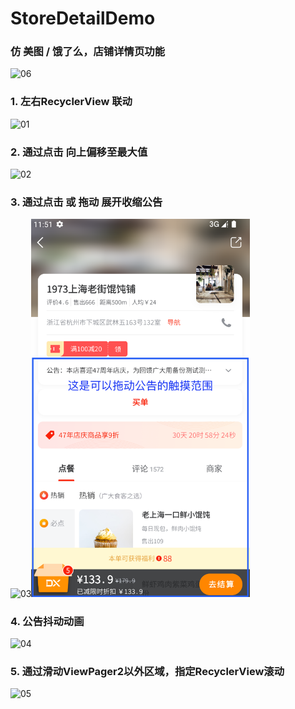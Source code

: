 # StoreDetailDemo

### 仿 美图 / 饿了么，店铺详情页功能
<img src="06.gif" alt="06" width="350">

### 1. 左右RecyclerView 联动
<img src="01.gif" alt="01" width="350">

### 2. 通过点击 向上偏移至最大值
<img src="02.gif" alt="02" width="350">

### 3. 通过点击 或 拖动 展开收缩公告
<img src="03.gif" alt="03" width="350"><img src="07.png" alt="07" width="350">

### 4. 公告抖动动画
<img src="04.gif" alt="04" width="350">

### 5. 通过滑动ViewPager2以外区域，指定RecyclerView滚动
<img src="05.gif" alt="05" width="350">





